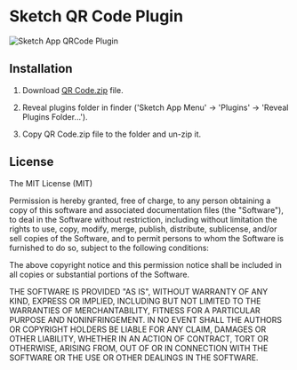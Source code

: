 Sketch QR Code Plugin
=============

![Sketch App QRCode Plugin](http://turbobabr.github.io/sketch-qrcode/images/sketch_qrcode_snapshot.png)


## Installation

1. Download [QR Code.zip](https://github.com/turbobabr/sketch-qrcode/raw/master/distr/QR%20Code.zip) file.

2. Reveal plugins folder in finder ('Sketch App Menu' -> 'Plugins' -> 'Reveal Plugins Folder...').

3. Copy QR Code.zip file to the folder and un-zip it.


## License

The MIT License (MIT)

Permission is hereby granted, free of charge, to any person obtaining a copy of this software and associated documentation files (the "Software"), to deal in the Software without restriction, including without limitation the rights to use, copy, modify, merge, publish, distribute, sublicense, and/or sell copies of the Software, and to permit persons to whom the Software is furnished to do so, subject to the following conditions:

The above copyright notice and this permission notice shall be included in all copies or substantial portions of the Software.

THE SOFTWARE IS PROVIDED "AS IS", WITHOUT WARRANTY OF ANY KIND, EXPRESS OR IMPLIED, INCLUDING BUT NOT LIMITED TO THE WARRANTIES OF MERCHANTABILITY, FITNESS FOR A PARTICULAR PURPOSE AND NONINFRINGEMENT. IN NO EVENT SHALL THE AUTHORS OR COPYRIGHT HOLDERS BE LIABLE FOR ANY CLAIM, DAMAGES OR OTHER LIABILITY, WHETHER IN AN ACTION OF CONTRACT, TORT OR OTHERWISE, ARISING FROM, OUT OF OR IN CONNECTION WITH THE SOFTWARE OR THE USE OR OTHER DEALINGS IN THE SOFTWARE.